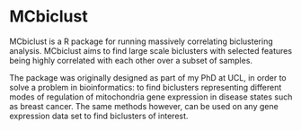 # MCbiclust

MCbiclust is a R package for running massively correlating biclustering analysis. MCbiclust aims to find large scale biclusters with selected features being highly correlated with each other over a subset of samples.

The package was originally designed as part of my PhD at UCL, in order to solve a problem in bioinformatics: to find biclusters representing different modes of regulation of mitochondria gene expression in disease states such as breast cancer.
The same methods however, can be used on any gene expression data set to find biclusters of interest.

